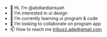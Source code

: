 - 👋 Hi, I’m @abdiardiansyah
- 👀 I’m interested in ui design
- 🌱 I’m currently learning ui program & code
- 💞️ I’m looking to collaborate on program app
- 📫 How to reach me tribuzz.ade@gmail.com

<!---
abdiardiansyah/abdiardiansyah is a ✨ special ✨ repository because its `README.md` (this file) appears on your GitHub profile.
You can click the Preview link to take a look at your changes.
--->
